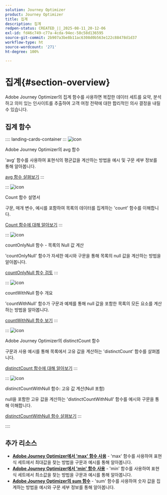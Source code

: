 ```yaml
---
solution: Journey Optimizer
product: Journey Optimizer
title: 집계
description: 집계
redpen-status: CREATED_||_2025-08-11_20-12-06
exl-id: fd46c749-c77a-4cda-94ec-58c58d136595
source-git-commit: 2b907a3be8b11ac6308d0b563e122c88478d1d37
workflow-type: ht
source-wordcount: '271'
ht-degree: 100%

---
```


# 집계{#section-overview}

Adobe Journey Optimizer의 집계 함수를 사용하면 복잡한 데이터 세트를 요약, 분석하고 의미 있는 인사이트를 추출하여 고객 여정 전략에 대한 합리적인 의사 결정을 내릴 수 있습니다.

## 집계 함수

:::: landing-cards-container
:::
![icon](https://cdn.experienceleague.adobe.com/icons/code-branch.svg?lang=ko)

Adobe Journey Optimizer의 avg 함수

&#39;avg&#39; 함수를 사용하여 표현식의 평균값을 계산하는 방법을 예시 및 구문 세부 정보를 통해 알아봅니다.

[avg 함수 살펴보기](../using/building-journeys/functions/functionavg.md)
:::

:::
![icon](https://cdn.experienceleague.adobe.com/icons/code-branch.svg?lang=ko)

Count 함수 설명서

구문, 매개 변수, 예시를 포함하여 목록의 데이터를 집계하는 &#39;count&#39; 함수를 이해합니다.

[Count 함수에 대해 알아보기](../using/building-journeys/functions/functioncount.md)
:::

:::
![icon](https://cdn.experienceleague.adobe.com/icons/code-branch.svg?lang=ko)

countOnlyNull 함수 - 목록의 Null 값 계산

&#39;countOnlyNull&#39; 함수가 자세한 예시와 구문을 통해 목록의 null 값을 계산하는 방법을 알아봅니다.

[countOnlyNull 함수 검토](../using/building-journeys/functions/functioncountonlynull.md)
:::

:::
![icon](https://cdn.experienceleague.adobe.com/icons/code-branch.svg?lang=ko)

countWithNull 함수 개요

&#39;countWithNull&#39; 함수가 구문과 예제를 통해 null 값을 포함한 목록의 모든 요소를 계산하는 방법을 알아봅니다.

[countWithNull 함수 보기](../using/building-journeys/functions/functioncountwithnull.md)
:::

:::
![icon](https://cdn.experienceleague.adobe.com/icons/code-branch.svg?lang=ko)

Adobe Journey Optimizer의 distinctCount 함수

구문과 사용 예시를 통해 목록에서 고유 값을 계산하는 &#39;distinctCount&#39; 함수를 살펴봅니다.

[distinctCount 함수에 대해 알아보기](../using/building-journeys/functions/functiondistinctcount.md)
:::

:::
![icon](https://cdn.experienceleague.adobe.com/icons/code-branch.svg?lang=ko)

distinctCountWithNull 함수: 고유 값 계산(Null 포함)

null을 포함한 고유 값을 계산하는 &#39;distinctCountWithNull&#39; 함수를 예시와 구문을 통해 이해합니다.

[distinctCountWithNull 함수 살펴보기](../using/building-journeys/functions/functiondistinctcountwithnull.md)
:::

::::


## 추가 리소스

- **[Adobe Journey Optimizer에서 &#39;max&#39; 함수 사용](../using/building-journeys/functions/functionmax.md)** - &#39;max&#39; 함수를 사용하여 표현식 세트에서 최대값을 찾는 방법을 구문과 예시를 통해 알아봅니다.
- **[Adobe Journey Optimizer에서 &#39;min&#39; 함수 사용](../using/building-journeys/functions/functionmin.md)** - &#39;min&#39; 함수를 사용하여 표현식 세트에서 최소값을 찾는 방법을 구문과 예시를 통해 알아봅니다.
- **[Adobe Journey Optimizer의 sum 함수](../using/building-journeys/functions/functionsum.md)** - &#39;sum&#39; 함수를 사용하여 숫자 값을 집계하는 방법을 예시와 구문 세부 정보를 통해 알아봅니다.
